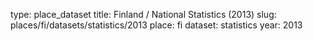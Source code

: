 type: place_dataset
title: Finland / National Statistics (2013)
slug: places/fi/datasets/statistics/2013
place: fi
dataset: statistics
year: 2013

